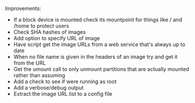 
Improvements:

- If a block device is mounted check its mountpoint for things like / and /home to protect users
- Check SHA hashes of images
- Add option to specify URL of image
- Have script get the image URLs from a web service that's always up to date
- When no file name is given in the headers of an image try and get it from the URL
- Get the umount call to only unmount partitions that are actually mounted rather than assuming
- Add a check to see if were running as root
- Add a verbose/debug output
- Extract the image URL list to a config file
